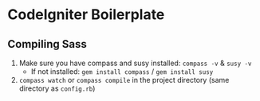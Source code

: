 # CodeIgniter Boilerplate

## Compiling Sass

1. Make sure you have compass and susy installed: ```compass -v``` & ```susy -v```
	* If not installed: ```gem install compass``` / ```gem install susy```
1. ```compass watch``` or ```compass compile``` in the project directory (same directory as ```config.rb```)